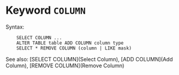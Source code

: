 # Keyword `COLUMN`

Syntax:
```
    SELECT COLUMN ...
    ALTER TABLE table ADD COLUMN column type
    SELECT * REMOVE COLUMN (column | LIKE mask)
```

See also: [SELECT COLUMN](Select Column), [ADD COLUMN](Add Column), [REMOVE COLUMN](Remove Column)